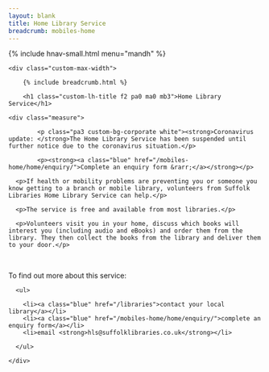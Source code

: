```yaml
---
layout: blank
title: Home Library Service
breadcrumb: mobiles-home
---
```


{% include hnav-small.html menu="mandh" %}

<article class="ph2 ph3-ns pv3 pv4-l bg-white">

	<div class="custom-max-width">

		{% include breadcrumb.html %}

		<h1 class="custom-lh-title f2 pa0 ma0 mb3">Home Library Service</h1>

    <div class="measure">

			<p class="pa3 custom-bg-corporate white"><strong>Coronavirus update: </strong>The Home Library Service has been suspended until further notice due to the coronavirus situation.</p>

			<p><strong><a class="blue" href="/mobiles-home/home/enquiry/">Complete an enquiry form &rarr;</a></strong></p>

      <p>If health or mobility problems are preventing you or someone you know getting to a branch or mobile library, volunteers from Suffolk Libraries Home Library Service can help.</p>

      <p>The service is free and available from most libraries.</p>

      <p>Volunteers visit you in your home, discuss which books will interest you (including audio and eBooks) and order them from the library. They then collect the books from the library and deliver them to your door.</p>
   
      <p>To find out more about this service:</p>

      <ul>

        <li><a class="blue" href="/libraries">contact your local library</a></li>
        <li><a class="blue" href="/mobiles-home/home/enquiry/">complete an enquiry form</a></li>
        <li>email <strong>hls@suffolklibraries.co.uk</strong></li>

      </ul>

    </div>

  </div>

</article>
